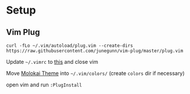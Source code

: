 # Setup

## Vim Plug

```
curl -fLo ~/.vim/autoload/plug.vim --create-dirs https://raw.githubusercontent.com/junegunn/vim-plug/master/plug.vim
```

Update `~/.vimrc` to [this](.vimrc) and close vim

Move [Molokai Theme](molokai.vim) into `~/.vim/colors/` (create `colors` dir if necessary)

open vim and run `:PlugInstall`
